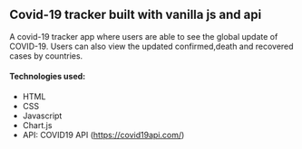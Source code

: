 ## Covid-19 tracker built with vanilla js and api

A covid-19 tracker app where users are able to see the global update of COVID-19. Users can also view the updated confirmed,death and recovered cases by countries.

#### Technologies used:
- HTML
- CSS
- Javascript
- Chart.js
- API: COVID19 API (https://covid19api.com/)

